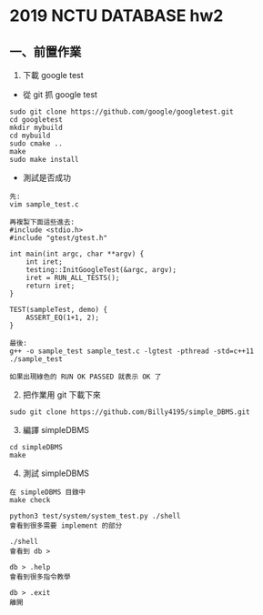 # 2019 NCTU DATABASE hw2
## 一、前置作業
1. 下載 google test
* 從 git 抓 google test
```
sudo git clone https://github.com/google/googletest.git
cd googletest
mkdir mybuild
cd mybuild
sudo cmake ..
make
sudo make install
```
* 測試是否成功
```
先:
vim sample_test.c

再複製下面這些進去:
#include <stdio.h>
#include "gtest/gtest.h"

int main(int argc, char **argv) {
    int iret;
    testing::InitGoogleTest(&argc, argv);
    iret = RUN_ALL_TESTS();
    return iret;
}               

TEST(sampleTest, demo) {
    ASSERT_EQ(1+1, 2);
}

最後:
g++ -o sample_test sample_test.c -lgtest -pthread -std=c++11
./sample_test

如果出現綠色的 RUN OK PASSED 就表示 OK 了
```

2. 把作業用 git 下載下來
```
sudo git clone https://github.com/Billy4195/simple_DBMS.git
```

3. 編譯 simpleDBMS
```
cd simpleDBMS
make
```

4. 測試 simpleDBMS
```
在 simpleDBMS 目錄中
make check

python3 test/system/system_test.py ./shell
會看到很多需要 implement 的部分

./shell
會看到 db >

db > .help 
會看到很多指令教學

db > .exit
離開
```